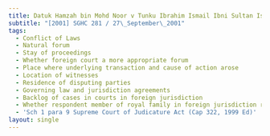 ```yaml
---
title: Datuk Hamzah bin Mohd Noor v Tunku Ibrahim Ismail Ibni Sultan Iskandar Al-Haj
subtitle: "[2001] SGHC 281 / 27\_September\_2001"
tags:
  - Conflict of Laws
  - Natural forum
  - Stay of proceedings
  - Whether foreign court a more appropriate forum
  - Place where underlying transaction and cause of action arose
  - Location of witnesses
  - Residence of disputing parties
  - Governing law and jurisdiction agreements
  - Backlog of cases in courts in foreign jurisdiction
  - Whether respondent member of royal family in foreign jurisdiction relevant
  - 'Sch 1 para 9 Supreme Court of Judicature Act (Cap 322, 1999 Ed)'
layout: single
---
```


